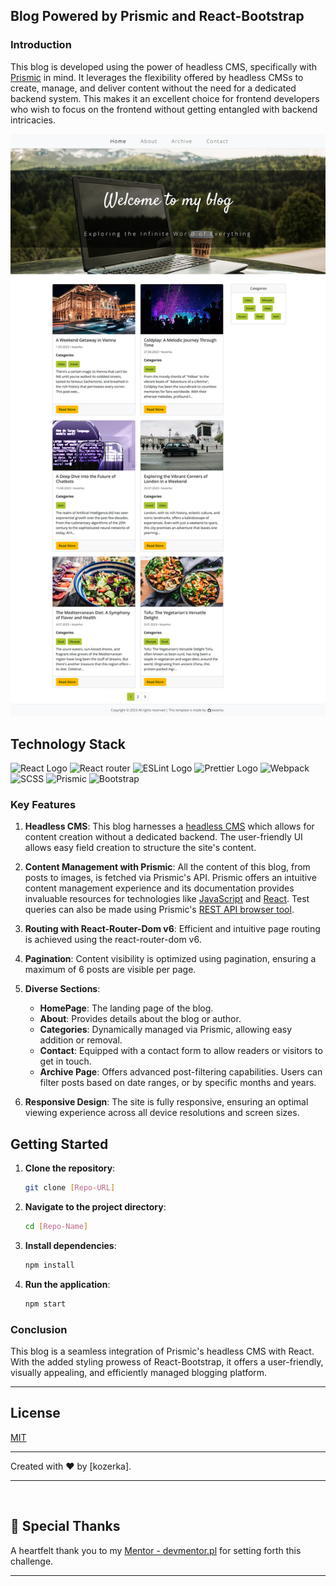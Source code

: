 ## Blog Powered by Prismic and React-Bootstrap

### Introduction

This blog is developed using the power of headless CMS, specifically with [Prismic](https://prismic.io/docs/technologies/introduction-to-the-content-query-api) in mind. It leverages the flexibility offered by headless CMSs to create, manage, and deliver content without the need for a dedicated backend system. This makes it an excellent choice for frontend developers who wish to focus on the frontend without getting entangled with backend intricacies.

<p align="center">
  <img src="./src/assets/img/mockup.png" alt="Screenshot of the website" width="800px">
</p>

## Technology Stack

![React Logo](https://img.shields.io/badge/React-61DAFB.svg?style=for-the-badge&logo=React&logoColor=black) ![React router](https://img.shields.io/badge/React%20Router-CA4245.svg?style=for-the-badge&logo=React-Router&logoColor=white) ![ESLint Logo](https://img.shields.io/badge/ESLint-4B32C3.svg?style=for-the-badge&logo=ESLint&logoColor=white) ![Prettier Logo](https://img.shields.io/badge/Prettier-F7B93E.svg?style=for-the-badge&logo=Prettier&logoColor=black) ![Webpack](https://img.shields.io/badge/Webpack-8DD6F9.svg?style=for-the-badge&logo=Webpack&logoColor=black) ![SCSS](https://img.shields.io/badge/Sass-CC6699.svg?style=for-the-badge&logo=Sass&logoColor=white) ![Prismic](https://img.shields.io/badge/Prismic-5163BA.svg?style=for-the-badge&logo=Prismic&logoColor=white) ![Bootstrap](https://img.shields.io/badge/Bootstrap-7952B3.svg?style=for-the-badge&logo=Bootstrap&logoColor=white)

### Key Features

1. **Headless CMS**: This blog harnesses a [headless CMS](https://www.unity.pl/blog/co-warto-wiedziec-o-headless-cms/) which allows for content creation without a dedicated backend. The user-friendly UI allows easy field creation to structure the site's content.

2. **Content Management with Prismic**: All the content of this blog, from posts to images, is fetched via Prismic's API. Prismic offers an intuitive content management experience and its documentation provides invaluable resources for technologies like [JavaScript](https://prismic.io/docs/technologies/integrating-with-an-existing-project-javascript) and [React](https://prismic.io/docs/technologies/start-a-prismic-project-from-scratch-with-reactjs). Test queries can also be made using Prismic's [REST API browser tool](https://prismic.io/docs/technologies/the-rest-api-browser).

3. **Routing with React-Router-Dom v6**: Efficient and intuitive page routing is achieved using the react-router-dom v6.

4. **Pagination**: Content visibility is optimized using pagination, ensuring a maximum of 6 posts are visible per page.

5. **Diverse Sections**:
   - **HomePage**: The landing page of the blog.
   - **About**: Provides details about the blog or author.
   - **Categories**: Dynamically managed via Prismic, allowing easy addition or removal.
   - **Contact**: Equipped with a contact form to allow readers or visitors to get in touch.
   - **Archive Page**: Offers advanced post-filtering capabilities. Users can filter posts based on date ranges, or by specific months and years.

6. **Responsive Design**: The site is fully responsive, ensuring an optimal viewing experience across all device resolutions and screen sizes.


## Getting Started

1. **Clone the repository**:
   ```bash
   git clone [Repo-URL]
   ```

2. **Navigate to the project directory**:
   ```bash
   cd [Repo-Name]
   ```

3. **Install dependencies**:
   ```bash
   npm install
   ```

4. **Run the application**:
   ```bash
   npm start
   ```


### Conclusion

This blog is a seamless integration of Prismic's headless CMS with React. With the added styling prowess of React-Bootstrap, it offers a user-friendly, visually appealing, and efficiently managed blogging platform.


---

## License

[MIT](https://choosealicense.com/licenses/mit/)

---

Created with ❤️ by [kozerka].

---

&nbsp;

## 🙏 Special Thanks

A heartfelt thank you to my [Mentor - devmentor.pl](https://devmentor.pl/) for setting forth this challenge.

---
